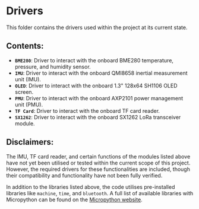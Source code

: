 # Drivers

This folder contains the drivers used within the project at its current state.

## Contents:

- **`BME280`**: Driver to interact with the onboard BME280 temperature, pressure, and humidity sensor.
- **`IMU`**: Driver to interact with the onboard QMI8658 inertial measurement unit (IMU).
- **`OLED`**: Driver to interact with the onboard 1.3" 128x64 SH1106 OLED screen.
- **`PMU`**: Driver to interact with the onboard AXP2101 power management unit (PMU).
- **`TF Card`**: Driver to interact with the onboard TF card reader.
- **`SX1262`**: Driver to interact with the onboard SX1262 LoRa transceiver module.

## Disclaimers:

The IMU, TF card reader, and certain functions of the modules listed above have not yet been utilised or tested within the current scope of this project. However, the required drivers for these functionalities are included, though their compatibility and functionality have not been fully verified. 

In addition to the libraries listed above, the code utilises pre-installed libraries like `machine`, `time`, and `bluetooth`. A full list of available libraries with Micropython can be found on the [Micropython website](https://docs.micropython.org/en/latest/library/index.html).
